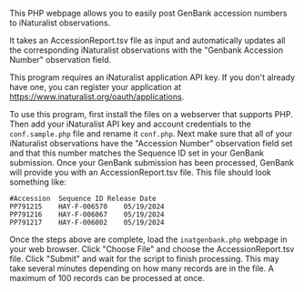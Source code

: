 This PHP webpage allows you to easily post GenBank accession numbers to iNaturalist observations.

It takes an AccessionReport.tsv file as input and automatically updates all the corresponding iNaturalist observations with the "Genbank Accession Number" observation field.

This program requires an iNaturalist application API key. If you don't already have one, you can register your application at https://www.inaturalist.org/oauth/applications.

To use this program, first install the files on a webserver that supports PHP. Then add your iNaturalist API key and account credentials to the `conf.sample.php` file and rename it `conf.php`. Next make sure that all of your iNaturalist observations have the "Accession Number" observation field set and that this number matches the Sequence ID set in your GenBank submission. Once your GenBank submission has been processed, GenBank will provide you with an AccessionReport.tsv file. This file should look something like:
```
#Accession	Sequence ID	Release Date
PP791215	HAY-F-006570	05/19/2024	
PP791216	HAY-F-006067	05/19/2024	
PP791217	HAY-F-006002	05/19/2024	
```

Once the steps above are complete, load the `inatgenbank.php` webpage in your web browser. Click "Choose File" and choose the AccessionReport.tsv file. Click "Submit" and wait for the script to finish processing. This may take several minutes depending on how many records are in the file. A maximum of 100 records can be processed at once.
